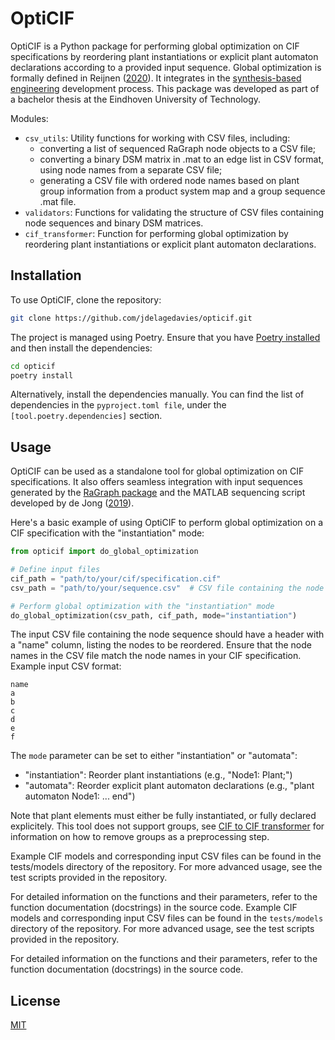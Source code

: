 # OptiCIF

OptiCIF is a Python package for performing global optimization on CIF specifications by reordering plant instantiations or explicit plant automaton declarations according to a provided input sequence. Global optimization is formally defined in Reijnen ([2020](https://www.persistent-identifier.nl/urn:nbn:nl:ui:25-115168de-878f-4f5f-9c55-126f20f845fe)). It integrates in the [synthesis-based engineering](https://www.eclipse.org/escet/cif/synthesis-based-engineering/approaches/synthesis-based-engineering.html) development process. This package was developed as part of a bachelor thesis at the Eindhoven University of Technology.

Modules:
- `csv_utils`: Utility functions for working with CSV files, including:
  - converting a list of sequenced RaGraph node objects to a CSV file; 
  - converting a binary DSM matrix in .mat to an edge list in CSV format, using node names from a separate CSV file; 
  - generating a CSV file with ordered node names based on plant group information from a product system map and a group 
    sequence .mat file.
- `validators`: Functions for validating the structure of CSV files containing node sequences and binary DSM matrices.
- `cif_transformer`: Function for performing global optimization by reordering plant instantiations or explicit plant automaton declarations.

## Installation

To use OptiCIF, clone the repository:

```bash
git clone https://github.com/jdelagedavies/opticif.git
```

The project is managed using Poetry. Ensure that you have [Poetry installed](https://python-poetry.org/docs/#installation) and then install the dependencies:

```bash
cd opticif
poetry install
```

Alternatively, install the dependencies manually. You can find the list of dependencies in the `pyproject.toml file`, under the `[tool.poetry.dependencies]` section.

## Usage

OptiCIF can be used as a standalone tool for global optimization on CIF specifications. It also offers seamless integration with input sequences generated by the [RaGraph package](https://ragraph.ratio-case.nl/) and the MATLAB sequencing script developed by de Jong ([2019](https://research.tue.nl/en/studentTheses/9bcf3b6d-18e5-4c3e-8c89-2e9ebe64dec0)).

Here's a basic example of using OptiCIF to perform global optimization on a CIF specification with the "instantiation" mode:

```python
from opticif import do_global_optimization

# Define input files
cif_path = "path/to/your/cif/specification.cif"
csv_path = "path/to/your/sequence.csv"  # CSV file containing the node sequence

# Perform global optimization with the "instantiation" mode
do_global_optimization(csv_path, cif_path, mode="instantiation")
```

The input CSV file containing the node sequence should have a header with a "name" column, listing the nodes to be reordered. Ensure that the node names in the CSV file match the node names in your CIF specification. Example input CSV format:

```csv
name
a
b
c
d
e
f
```
The `mode` parameter can be set to either "instantiation" or "automata":

- "instantiation": Reorder plant instantiations (e.g., "Node1: Plant;")
- "automata": Reorder explicit plant automaton declarations (e.g., "plant automaton Node1: ... end")

Note that plant elements must either be fully instantiated, or fully declared explicitely. This tool does not support groups, see [CIF to CIF transformer](https://www.eclipse.org/escet/cif/tools/cif2cif/) for information on how to remove groups as a preprocessing step.

Example CIF models and corresponding input CSV files can be found in the tests/models directory of the repository. For more advanced usage, see the test scripts provided in the repository.

For detailed information on the functions and their parameters, refer to the function documentation (docstrings) in the source code.
Example CIF models and corresponding input CSV files can be found in the `tests/models` directory of the repository. For more advanced usage, see the test scripts provided in the repository.

For detailed information on the functions and their parameters, refer to the function documentation (docstrings) in the source code.

## License

[MIT](LICENSE)
